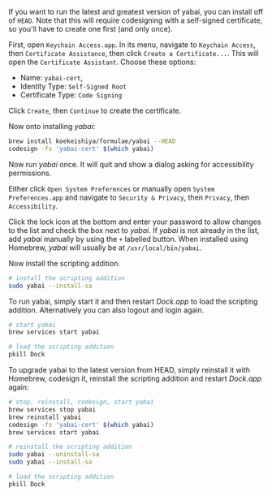 If you want to run the latest and greatest version of yabai, you can install off of `HEAD`. Note that this will require codesigning with a self-signed certificate, so you'll have to create one first (and only once).

First, open `Keychain Access.app`. In its menu, navigate to `Keychain Access`, then `Certificate Assistance`, then click `Create a Certificate...`. This will open the `Certificate Assistant`. Choose these options:

- Name: `yabai-cert`,
- Identity Type: `Self-Signed Root`
- Certificate Type: `Code Signing`

Click `Create`, then `Continue` to create the certificate.

Now onto installing *yabai*:

```sh
brew install koekeishiya/formulae/yabai --HEAD
codesign -fs 'yabai-cert' $(which yabai)
```

Now run *yabai* once. It will quit and show a dialog asking for accessibility permissions.

Either click `Open System Preferences` or manually open `System Preferences.app` and navigate to `Security & Privacy`, then `Privacy`, then `Accessibility`.

Click the lock icon at the bottom and enter your password to allow changes to the list and check the box next to *yabai*. If *yabai* is not already in the list, add *yabai* manually by using the `+` labelled button. When installed using Homebrew, *yabai* will usually be at `/usr/local/bin/yabai`.

Now install the scripting addition.

```sh
# install the scripting addition
sudo yabai --install-sa
```

To run yabai, simply start it and then restart *Dock.app* to load the scripting addition. Alternatively you can also logout and login again.

```sh
# start yabai
brew services start yabai

# load the scripting addition
pkill Dock
```

To upgrade yabai to the latest version from HEAD, simply reinstall it with Homebrew, codesign it, reinstall the scripting addition and restart *Dock.app* again:

```sh
# stop, reinstall, codesign, start yabai
brew services stop yabai
brew reinstall yabai
codesign -fs 'yabai-cert' $(which yabai)
brew services start yabai

# reinstall the scripting addition
sudo yabai --uninstall-sa
sudo yabai --install-sa

# load the scripting addition
pkill Dock
```